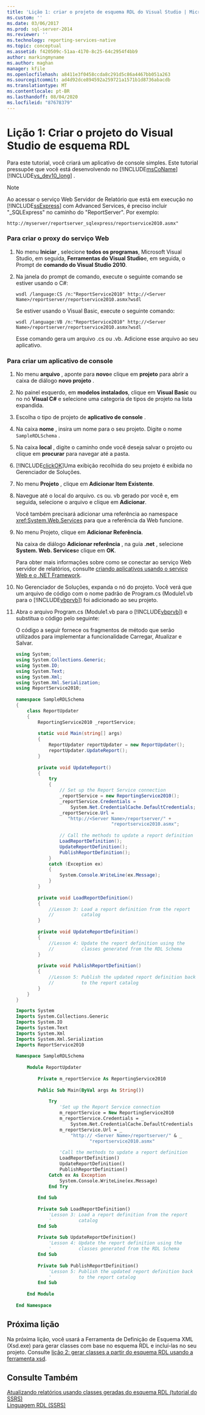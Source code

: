 ```yaml
---
title: 'Lição 1: criar o projeto de esquema RDL do Visual Studio | Microsoft Docs'
ms.custom: ''
ms.date: 03/06/2017
ms.prod: sql-server-2014
ms.reviewer: ''
ms.technology: reporting-services-native
ms.topic: conceptual
ms.assetid: f420509c-51aa-4170-8c25-64c2954f4bb9
author: markingmyname
ms.author: maghan
manager: kfile
ms.openlocfilehash: a8411e3f0458ccda8c291d5c86a4467bb051a263
ms.sourcegitcommit: ad4d92dce894592a259721a1571b1d8736abacdb
ms.translationtype: MT
ms.contentlocale: pt-BR
ms.lasthandoff: 08/04/2020
ms.locfileid: "87678379"
---
```

# <a name="lesson-1-create-the-rdl-schema-visual-studio-project"></a>Lição 1: Criar o projeto do Visual Studio de esquema RDL
  Para este tutorial, você criará um aplicativo de console simples. Este tutorial pressupõe que você está desenvolvendo no [!INCLUDE[msCoName](../includes/msconame-md.md)] [!INCLUDE[vs_dev10_long](../includes/vs-dev10-long-md.md)] .  
  
> [!NOTE]  
>  Ao acessar o serviço Web Servidor de Relatório que está em execução no [!INCLUDE[ssExpress](../includes/ssexpress-md.md)] com Advanced Services, é preciso incluir "_SQLExpress" no caminho do "ReportServer". Por exemplo:  
>   
>  `http://myserver/reportserver_sqlexpress/reportservice2010.asmx"`  
  
### <a name="to-create-the-web-service-proxy"></a>Para criar o proxy do serviço Web  
  
1.  No menu **Iniciar** , selecione **todos os programas**, Microsoft Visual Studio, em seguida, **Ferramentas do Visual Studio**e, em seguida, o Prompt de **comando do Visual Studio 2010**.  
  
2.  Na janela do prompt de comando, execute o seguinte comando se estiver usando o C#:  
  
    ```  
    wsdl /language:CS /n:"ReportService2010" http://<Server Name>/reportserver/reportservice2010.asmx?wsdl  
    ```  
  
     Se estiver usando o Visual Basic, execute o seguinte comando:  
  
    ```  
    wsdl /language:VB /n:"ReportService2010" http://<Server Name>/reportserver/reportservice2010.asmx?wsdl  
    ```  
  
     Esse comando gera um arquivo .cs ou .vb. Adicione esse arquivo ao seu aplicativo.  
  
### <a name="to-create-a-console-application"></a>Para criar um aplicativo de console  
  
1.  No menu **arquivo** , aponte para **novo**e clique em **projeto** para abrir a caixa de diálogo **novo projeto** .  
  
2.  No painel esquerdo, em **modelos instalados**, clique em **Visual Basic** ou no nó **Visual C#** e selecione uma categoria de tipos de projeto na lista expandida.  
  
3.  Escolha o tipo de projeto de **aplicativo de console** .  
  
4.  Na caixa **nome** , insira um nome para o seu projeto. Digite o nome `SampleRDLSchema` .  
  
5.  Na caixa **local** , digite o caminho onde você deseja salvar o projeto ou clique em **procurar** para navegar até a pasta.  
  
6.  [!INCLUDE[clickOK](../includes/clickok-md.md)]Uma exibição recolhida do seu projeto é exibida no Gerenciador de Soluções.  
  
7.  No menu **Projeto** , clique em **Adicionar Item Existente**.  
  
8.  Navegue até o local do arquivo. cs ou. vb gerado por você e, em seguida, selecione o arquivo e clique em **Adicionar**.  
  
     Você também precisará adicionar uma referência ao namespace <xref:System.Web.Services> para que a referência da Web funcione.  
  
9. No menu Projeto, clique em **Adicionar Referência**.  
  
     Na caixa de diálogo **Adicionar referência** , na guia **.net** , selecione **System. Web. Services**e clique em **OK**.  
  
     Para obter mais informações sobre como se conectar ao serviço Web servidor de relatórios, consulte [criando aplicativos usando o serviço Web e o .NET Framework](../reporting-services/report-server-web-service/net-framework/building-applications-using-the-web-service-and-the-net-framework.md).  
  
10. No Gerenciador de Soluções, expanda o nó do projeto. Você verá que um arquivo de código com o nome padrão de Program.cs (Module1.vb para o [!INCLUDE[vbprvb](../includes/vbprvb-md.md)]) foi adicionado ao seu projeto.  
  
11. Abra o arquivo Program.cs (Module1.vb para o [!INCLUDE[vbprvb](../includes/vbprvb-md.md)]) e substitua o código pelo seguinte:  
  
     O código a seguir fornece os fragmentos de método que serão utilizados para implementar a funcionalidade Carregar, Atualizar e Salvar.  
  
    ```csharp  
    using System;  
    using System.Collections.Generic;  
    using System.IO;  
    using System.Text;  
    using System.Xml;  
    using System.Xml.Serialization;  
    using ReportService2010;  
  
    namespace SampleRDLSchema  
    {  
        class ReportUpdater  
        {  
            ReportingService2010 _reportService;  
  
            static void Main(string[] args)  
            {  
                ReportUpdater reportUpdater = new ReportUpdater();  
                reportUpdater.UpdateReport();  
            }  
  
            private void UpdateReport()  
            {  
                try  
                {  
                    // Set up the Report Service connection  
                    _reportService = new ReportingService2010();  
                    _reportService.Credentials =  
                        System.Net.CredentialCache.DefaultCredentials;  
                    _reportService.Url =  
                       "http://<Server Name>/reportserver/" +  
                                       "reportservice2010.asmx";  
  
                    // Call the methods to update a report definition  
                    LoadReportDefinition();  
                    UpdateReportDefinition();  
                    PublishReportDefinition();  
                }  
                catch (Exception ex)  
                {  
                    System.Console.WriteLine(ex.Message);  
                }  
            }  
  
            private void LoadReportDefinition()  
            {  
                //Lesson 3: Load a report definition from the report   
                //          catalog  
            }  
  
            private void UpdateReportDefinition()  
            {  
                //Lesson 4: Update the report definition using the    
                //          classes generated from the RDL Schema  
            }  
  
            private void PublishReportDefinition()  
            {  
                //Lesson 5: Publish the updated report definition back   
                //          to the report catalog  
            }  
        }  
    }  
    ```  
  
    ```vb  
    Imports System  
    Imports System.Collections.Generic  
    Imports System.IO  
    Imports System.Text  
    Imports System.Xml  
    Imports System.Xml.Serialization  
    Imports ReportService2010  
  
    Namespace SampleRDLSchema  
  
        Module ReportUpdater  
  
            Private m_reportService As ReportingService2010  
  
            Public Sub Main(ByVal args As String())  
  
                Try  
                    'Set up the Report Service connection  
                    m_reportService = New ReportingService2010  
                    m_reportService.Credentials = _  
                        System.Net.CredentialCache.DefaultCredentials  
                    m_reportService.Url = _  
                        "http:// <Server Name>/reportserver/" & _  
                               "reportservice2010.asmx"  
  
                    'Call the methods to update a report definition  
                    LoadReportDefinition()  
                    UpdateReportDefinition()  
                    PublishReportDefinition()  
                Catch ex As Exception  
                    System.Console.WriteLine(ex.Message)  
                End Try  
  
            End Sub  
  
            Private Sub LoadReportDefinition()  
                'Lesson 3: Load a report definition from the report   
                '          catalog  
            End Sub  
  
            Private Sub UpdateReportDefinition()  
                'Lesson 4: Update the report definition using the   
                '          classes generated from the RDL Schema  
            End Sub  
  
            Private Sub PublishReportDefinition()  
                'Lesson 5: Publish the updated report definition back   
                '          to the report catalog  
            End Sub  
  
        End Module  
  
    End Namespace   
    ```  
  
## <a name="next-lesson"></a>Próxima lição  
 Na próxima lição, você usará a Ferramenta de Definição de Esquema XML (Xsd.exe) para gerar classes com base no esquema RDL e incluí-las no seu projeto. Consulte [lição 2: gerar classes a partir do esquema RDL usando a ferramenta xsd](../../2014/tutorials/lesson-2-generate-classes-from-the-rdl-schema-using-the-xsd-tool.md).  
  
## <a name="see-also"></a>Consulte Também  
 [Atualizando relatórios usando classes geradas do esquema RDL &#40;tutorial do SSRS&#41;](../../2014/tutorials/updating-reports-using-classes-generated-from-the-rdl-schema-ssrs-tutorial.md)   
 [Linguagem RDL &#40;SSRS&#41;](../reporting-services/reports/report-definition-language-ssrs.md)  
  
  
